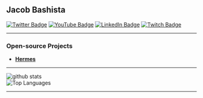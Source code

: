 ## Jacob Bashista

[![Twitter Badge](https://img.shields.io/badge/Twitter-00aced?style=for-the-badge&logo=twitter)](https://twitter.com/jacobbashista)
[![YouTube Badge](https://img.shields.io/badge/YouTube-red?style=for-the-badge&logo=youtube)](https://www.youtube.com/orangehaus)
[![LinkedIn Badge](https://img.shields.io/badge/LinkedIn-blue?style=for-the-badge&logo=linkedin)](https://www.linkedin.com/in/bashista)
[![Twitch Badge](https://img.shields.io/badge/Twitch-6441a5?style=for-the-badge&logo=twitch)](https://www.twitch.tv/tgb20)

---

### Open-source Projects

- [**Hermes**](https://github.com/tgb20/hermes)

---

![github stats](https://github-readme-stats.vercel.app/api?username=tgb20&show_icons=true)\
![Top Languages](https://github-readme-stats.vercel.app/api/top-langs/?username=tgb20&layout=compact)

---
